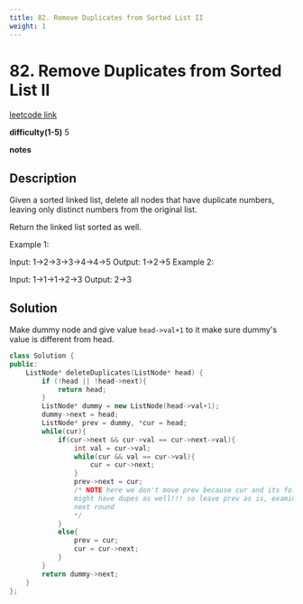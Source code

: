 ```yaml
---
title: 82. Remove Duplicates from Sorted List II
weight: 1
---
```


# 82. Remove Duplicates from Sorted List II

[leetcode link](https://leetcode.com/problems/remove-duplicates-from-sorted-list-ii/)

**difficulty(1-5)** 
5

**notes**   


## Description

Given a sorted linked list, delete all nodes that have duplicate numbers, leaving only distinct numbers from the original list.

Return the linked list sorted as well.

Example 1:

Input: 1->2->3->3->4->4->5
Output: 1->2->5
Example 2:

Input: 1->1->1->2->3
Output: 2->3

## Solution

Make dummy node and give value `head->val+1` to it make sure dummy's value is different from head.

```c++
class Solution {
public:
    ListNode* deleteDuplicates(ListNode* head) {
        if (!head || !head->next){
            return head;
        }
        ListNode* dummy = new ListNode(head->val+1);
        dummy->next = head;
        ListNode* prev = dummy, *cur = head;
        while(cur){
            if(cur->next && cur->val == cur->next->val){
                int val = cur->val;
                while(cur && val == cur->val){
                    cur = cur->next;
                }
                prev->next = cur;
                /* NOTE here we don't move prev because cur and its following nodes
                might have dupes as well!!! so leave prev as is, examine cur in 
                next round
                */
            }
            else{
                prev = cur;
                cur = cur->next;
            }
        }
        return dummy->next;        
    }
};
```